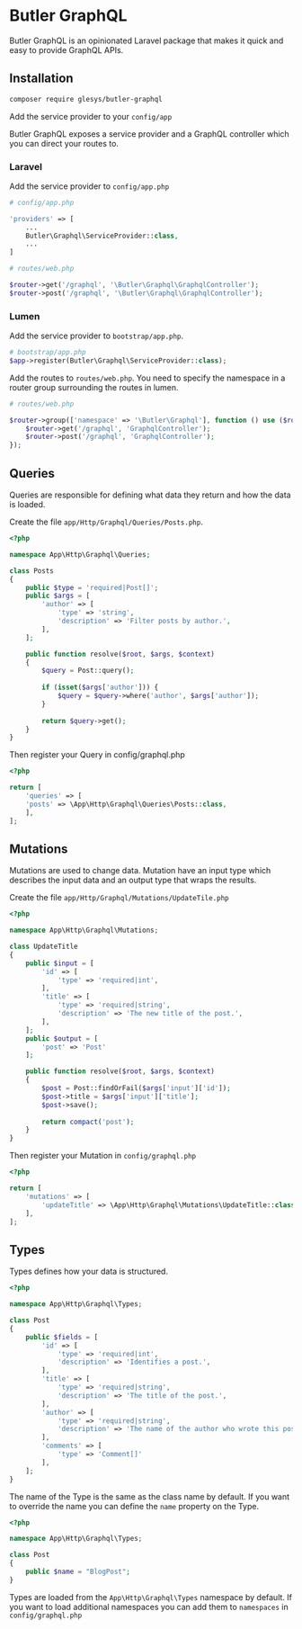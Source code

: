 # Butler GraphQL

Butler GraphQL is an opinionated Laravel package that makes it quick and easy to provide GraphQL APIs. 

## Installation

```bash
composer require glesys/butler-graphql
```

Add the service provider to your `config/app`

Butler GraphQL exposes a service provider and a GraphQL controller which you can direct your routes to.

### Laravel

Add the service provider to `config/app.php`

```php
# config/app.php

'providers' => [
    ...
    Butler\Graphql\ServiceProvider::class,
    ...
]
```

```php
# routes/web.php

$router->get('/graphql', '\Butler\Graphql\GraphqlController');
$router->post('/graphql', '\Butler\Graphql\GraphqlController');
```

### Lumen

Add the service provider to `bootstrap/app.php`.

```php
# bootstrap/app.php
$app->register(Butler\Graphql\ServiceProvider::class);
```

Add the routes to `routes/web.php`. You need to specify the namespace in a router group surrounding the routes in lumen.

```php
# routes/web.php

$router->group(['namespace' => '\Butler\Graphql'], function () use ($router) {
    $router->get('/graphql', 'GraphqlController');
    $router->post('/graphql', 'GraphqlController');
});
```

## Queries

Queries are responsible for defining what data they return and how the data is loaded. 

Create the file `app/Http/Graphql/Queries/Posts.php`.

```php
<?php

namespace App\Http\Graphql\Queries;

class Posts
{
    public $type = 'required|Post[]';
    public $args = [
        'author' => [
            'type' => 'string',
            'description' => 'Filter posts by author.',
        ],
    ];

    public function resolve($root, $args, $context)
    {
        $query = Post::query();
        
        if (isset($args['author'])) {
            $query = $query->where('author', $args['author']);
        }
        
        return $query->get();
    }
}
```

Then register your Query in config/graphql.php

```php
<?php

return [
    'queries' => [
    'posts' => \App\Http\Graphql\Queries\Posts::class,
    ],
];

```

## Mutations

Mutations are used to change data. Mutation have an input type which describes the input data and an output type that
wraps the results.

Create the file `app/Http/Graphql/Mutations/UpdateTile.php`

```php
<?php

namespace App\Http\Graphql\Mutations;

class UpdateTitle
{
    public $input = [
        'id' => [
            'type' => 'required|int',
        ],
        'title' => [
            'type' => 'required|string',
            'description' => 'The new title of the post.',
        ],
    ];
    public $output = [
        'post' => 'Post'
    ];

    public function resolve($root, $args, $context)
    {
        $post = Post::findOrFail($args['input']['id']);
        $post->title = $args['input']['title'];
        $post->save();
        
        return compact('post');
    }
}
```

Then register your Mutation in `config/graphql.php`
```php
<?php

return [
    'mutations' => [
        'updateTitle' => \App\Http\Graphql\Mutations\UpdateTitle::class,
    ],
];

```

## Types

Types defines how your data is structured.

```php
<?php

namespace App\Http\Graphql\Types;

class Post
{
    public $fields = [
        'id' => [
            'type' => 'required|int',
            'description' => 'Identifies a post.',
        ],
        'title' => [
            'type' => 'required|string',
            'description' => 'The title of the post.',
        ],
        'author' => [
            'type' => 'required|string',
            'description' => 'The name of the author who wrote this post.',
        ],
        'comments' => [
            'type' => 'Comment[]'
        ],
    ];
}
```

The name of the Type is the same as the class name by default. If you want to override the name you can define the `name`
property on the Type.

```php
<?php

namespace App\Http\Graphql\Types;

class Post
{
    public $name = "BlogPost";
}
```

Types are loaded from the `App\Http\Graphql\Types` namespace by default. If you want to load additional namespaces you
can add them to `namespaces` in `config/graphql.php`
